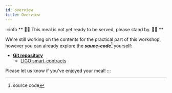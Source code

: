 ```yaml
---
id: overview
title: Overview
---
```


:::info
** 👨‍🍳 This meal is not yet ready to be served, please stand by. 👨‍🍳 **

We're still working on the contents for the practical part of this workshop, 
however you can already explore the ***sauce-code***[^1] yourself:
- **[Git repository](https://github.com/stove-labs/workshop-notarization)**
    - [LIGO smart-contracts](https://github.com/stove-labs/workshop-notarization/tree/dev/smart-contracts)

Please let us know if you've enjoyed your meal!
:::

[^1]: source code